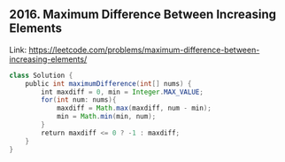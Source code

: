 ## 2016. Maximum Difference Between Increasing Elements
Link: https://leetcode.com/problems/maximum-difference-between-increasing-elements/

```java
class Solution {
    public int maximumDifference(int[] nums) {
        int maxdiff = 0, min = Integer.MAX_VALUE;
        for(int num: nums){
            maxdiff = Math.max(maxdiff, num - min);
            min = Math.min(min, num);
        }
        return maxdiff <= 0 ? -1 : maxdiff;
    }
}
```
